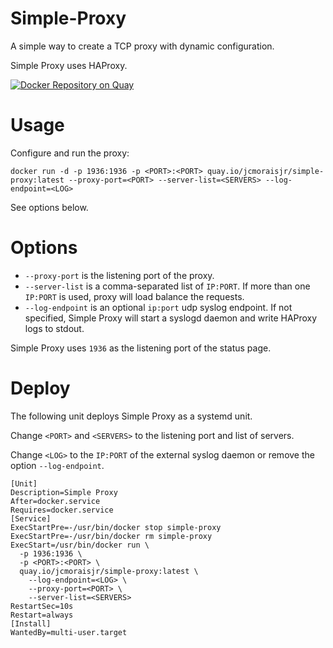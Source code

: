 # Simple-Proxy

A simple way to create a TCP proxy with dynamic configuration.

Simple Proxy uses HAProxy.

[![Docker Repository on Quay](https://quay.io/repository/jcmoraisjr/simple-proxy/status "Docker Repository on Quay")](https://quay.io/repository/jcmoraisjr/simple-proxy)

# Usage

Configure and run the proxy:

	docker run -d -p 1936:1936 -p <PORT>:<PORT> quay.io/jcmoraisjr/simple-proxy:latest --proxy-port=<PORT> --server-list=<SERVERS> --log-endpoint=<LOG>

See options below.

# Options

* `--proxy-port` is the listening port of the proxy.
* `--server-list` is a comma-separated list of `IP:PORT`. If more than one `IP:PORT` is used, proxy will load balance the requests.
* `--log-endpoint` is an optional `ip:port` udp syslog endpoint. If not specified, Simple Proxy will start a syslogd daemon and write HAProxy logs to stdout.

Simple Proxy uses `1936` as the listening port of the status page.

# Deploy

The following unit deploys Simple Proxy as a systemd unit.

Change `<PORT>` and `<SERVERS>` to the listening port and list of servers.

Change `<LOG>` to the `IP:PORT` of the external syslog daemon or remove the option `--log-endpoint`.

	[Unit]
	Description=Simple Proxy
	After=docker.service
	Requires=docker.service
	[Service]
	ExecStartPre=-/usr/bin/docker stop simple-proxy
	ExecStartPre=-/usr/bin/docker rm simple-proxy
	ExecStart=/usr/bin/docker run \
	  -p 1936:1936 \
	  -p <PORT>:<PORT> \
	  quay.io/jcmoraisjr/simple-proxy:latest \
		--log-endpoint=<LOG> \
		--proxy-port=<PORT> \
		--server-list=<SERVERS>
	RestartSec=10s
	Restart=always
	[Install]
	WantedBy=multi-user.target
